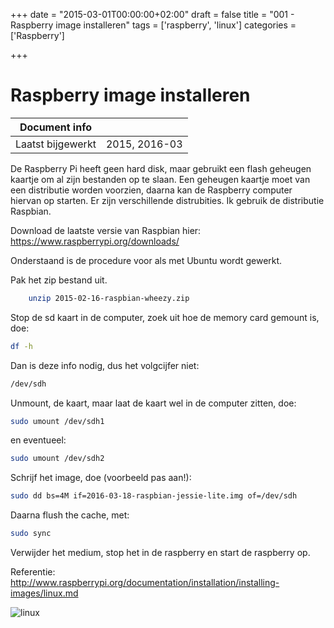 +++
date = "2015-03-01T00:00:00+02:00"
draft = false
title = "001 - Raspberry image installeren"
tags = ['raspberry', 'linux']
categories = ['Raspberry']

+++

# Raspberry image installeren


| Document info       |                   |
|---------------------|-------------------|
| Laatst bijgewerkt   | 2015, 2016-03     |


De Raspberry Pi heeft geen hard disk, maar gebruikt een flash geheugen kaartje
om al zijn bestanden op te slaan. Een geheugen kaartje moet van een distributie
worden voorzien, daarna  kan de Raspberry computer hiervan op starten.  Er zijn
verschillende distrubities. Ik gebruik de distributie Raspbian. 

Download de laatste versie van Raspbian hier: https://www.raspberrypi.org/downloads/

Onderstaand is de procedure voor als met Ubuntu wordt gewerkt. 

Pak het zip bestand uit.
```bash
    unzip 2015-02-16-raspbian-wheezy.zip
```
Stop de sd kaart in de computer, zoek uit hoe de memory card gemount is, doe:
```bash
df -h
```
Dan is deze info nodig, dus het volgcijfer niet:
```bash
/dev/sdh
```


Unmount, de kaart, maar laat de kaart wel in de computer zitten, doe:
```bash
sudo umount /dev/sdh1
```
en eventueel:
```bash
sudo umount /dev/sdh2
```
Schrijf het image, doe (voorbeeld pas aan!):
```bash
sudo dd bs=4M if=2016-03-18-raspbian-jessie-lite.img of=/dev/sdh
```

Daarna flush the cache, met:
```bash
sudo sync
```
Verwijder het medium, stop het in de raspberry en start de raspberry op.

Referentie:
http://www.raspberrypi.org/documentation/installation/installing-images/linux.md


![linux](/img/logo_linux.jpg)

